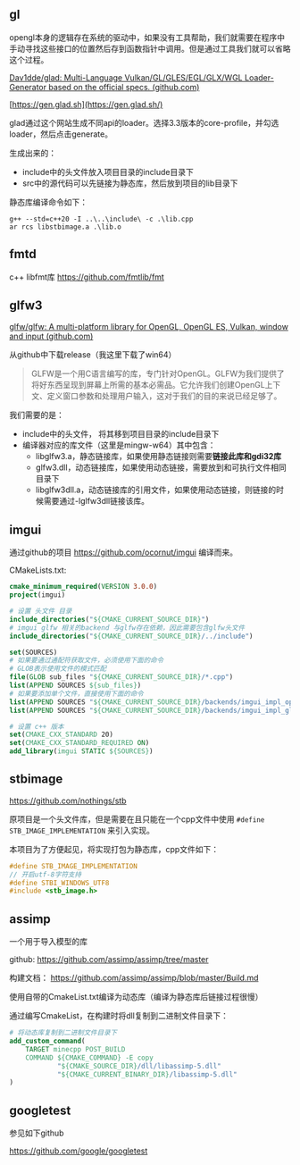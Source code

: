 ## gl
opengl本身的逻辑存在系统的驱动中，如果没有工具帮助，我们就需要在程序中手动寻找这些接口的位置然后存到函数指针中调用。但是通过工具我们就可以省略这个过程。

[Dav1dde/glad: Multi-Language Vulkan/GL/GLES/EGL/GLX/WGL Loader-Generator based on the official specs. (github.com)](https://github.com/Dav1dde/glad)

[https://gen.glad.sh](https://gen.glad.sh/)

glad通过这个网站生成不同api的loader。选择3.3版本的core-profile，并勾选loader，然后点击generate。

生成出来的：

- include中的头文件放入项目目录的include目录下
- src中的源代码可以先链接为静态库，然后放到项目的lib目录下

静态库编译命令如下：
```
g++ --std=c++20 -I ..\..\include\ -c .\lib.cpp
ar rcs libstbimage.a .\lib.o
```
## fmtd

c++ libfmt库
https://github.com/fmtlib/fmt

## glfw3

[glfw/glfw: A multi-platform library for OpenGL, OpenGL ES, Vulkan, window and input (github.com)](https://github.com/glfw/glfw)

从github中下载release（我这里下载了win64）

> GLFW是一个用C语言编写的库，专门针对OpenGL。GLFW为我们提供了将好东西呈现到屏幕上所需的基本必需品。它允许我们创建OpenGL上下文、定义窗口参数和处理用户输入，这对于我们的目的来说已经足够了。
> 

我们需要的是：

- include中的头文件， 将其移到项目目录的include目录下
- 编译器对应的库文件（这里是mingw-w64）其中包含：
  - libglfw3.a，静态链接库，如果使用静态链接则需要**链接此库和gdi32库**
  - glfw3.dll，动态链接库，如果使用动态链接，需要放到和可执行文件相同目录下
  - libglfw3dll.a，动态链接库的引用文件，如果使用动态链接，则链接的时候需要通过-lglfw3dll链接该库。

## imgui

通过github的项目 
https://github.com/ocornut/imgui 
编译而来。

CMakeLists.txt:
```cmake
cmake_minimum_required(VERSION 3.0.0)
project(imgui)

# 设置 头文件 目录
include_directories("${CMAKE_CURRENT_SOURCE_DIR}")
# imgui glfw 相关的backend 与glfw存在依赖，因此需要包含glfw头文件
include_directories("${CMAKE_CURRENT_SOURCE_DIR}/../include")

set(SOURCES)
# 如果要通过通配符获取文件，必须使用下面的命令
# GLOB表示使用文件的模式匹配
file(GLOB sub_files "${CMAKE_CURRENT_SOURCE_DIR}/*.cpp")
list(APPEND SOURCES ${sub_files})
# 如果要添加单个文件，直接使用下面的命令
list(APPEND SOURCES "${CMAKE_CURRENT_SOURCE_DIR}/backends/imgui_impl_opengl3.cpp")
list(APPEND SOURCES "${CMAKE_CURRENT_SOURCE_DIR}/backends/imgui_impl_glfw.cpp")

# 设置 c++ 版本
set(CMAKE_CXX_STANDARD 20)
set(CMAKE_CXX_STANDARD_REQUIRED ON)
add_library(imgui STATIC ${SOURCES})
```

## stbimage

https://github.com/nothings/stb

原项目是一个头文件库，但是需要在且只能在一个cpp文件中使用 `#define STB_IMAGE_IMPLEMENTATION` 来引入实现。

本项目为了方便起见，将实现打包为静态库，cpp文件如下：
```c++
#define STB_IMAGE_IMPLEMENTATION
// 开启utf-8字符支持
#define STBI_WINDOWS_UTF8
#include <stb_image.h>
```

## assimp

一个用于导入模型的库

github: https://github.com/assimp/assimp/tree/master


构建文档： https://github.com/assimp/assimp/blob/master/Build.md

使用自带的CmakeList.txt编译为动态库（编译为静态库后链接过程很慢）

通过编写CmakeList，在构建时将dll复制到二进制文件目录下：
```cmake
# 将动态库复制到二进制文件目录下
add_custom_command(
    TARGET minecpp POST_BUILD
    COMMAND ${CMAKE_COMMAND} -E copy
            "${CMAKE_SOURCE_DIR}/dll/libassimp-5.dll"
            "${CMAKE_CURRENT_BINARY_DIR}/libassimp-5.dll"
)
```

## googletest

参见如下github

https://github.com/google/googletest 
